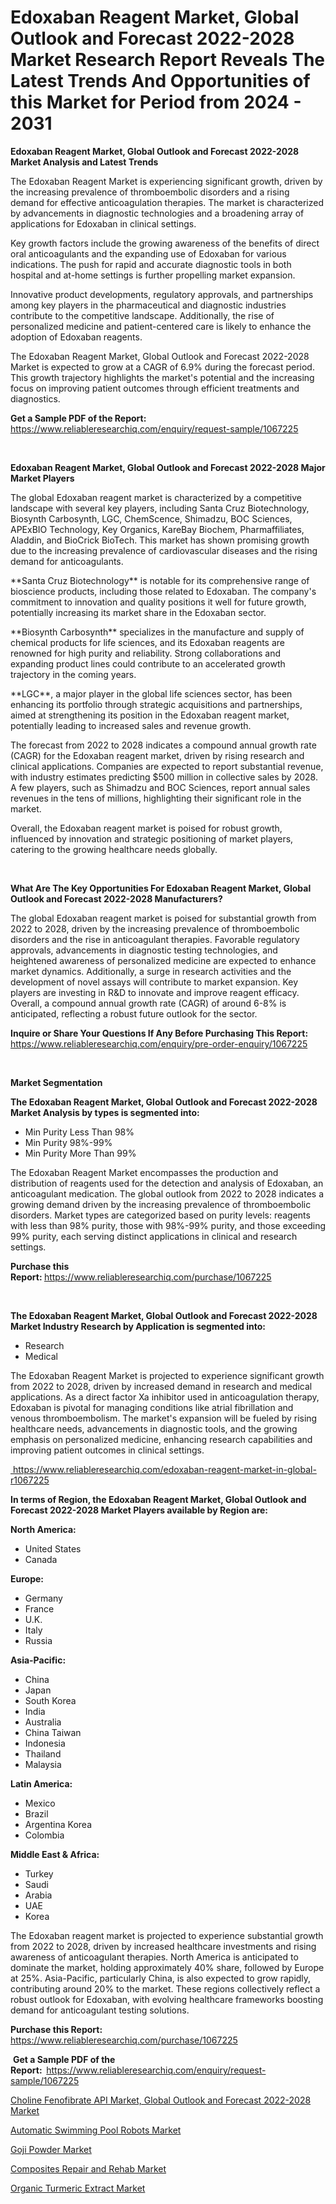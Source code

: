 <p><h1>Edoxaban Reagent Market, Global Outlook and Forecast 2022-2028 Market Research Report Reveals The Latest Trends And Opportunities of this Market for Period from 2024 - 2031</h1></p><p><strong>Edoxaban Reagent Market, Global Outlook and Forecast 2022-2028 Market Analysis and Latest Trends</strong></p>
<p><p>The Edoxaban Reagent Market is experiencing significant growth, driven by the increasing prevalence of thromboembolic disorders and a rising demand for effective anticoagulation therapies. The market is characterized by advancements in diagnostic technologies and a broadening array of applications for Edoxaban in clinical settings. </p><p>Key growth factors include the growing awareness of the benefits of direct oral anticoagulants and the expanding use of Edoxaban for various indications. The push for rapid and accurate diagnostic tools in both hospital and at-home settings is further propelling market expansion. </p><p>Innovative product developments, regulatory approvals, and partnerships among key players in the pharmaceutical and diagnostic industries contribute to the competitive landscape. Additionally, the rise of personalized medicine and patient-centered care is likely to enhance the adoption of Edoxaban reagents.</p><p>The Edoxaban Reagent Market, Global Outlook and Forecast 2022-2028 Market is expected to grow at a CAGR of 6.9% during the forecast period. This growth trajectory highlights the market's potential and the increasing focus on improving patient outcomes through efficient treatments and diagnostics.</p></p>
<p><strong>Get a Sample PDF of the Report:&nbsp;</strong> <a href="https://www.reliableresearchiq.com/enquiry/request-sample/1067225?utm_campaign=1087&utm_medium=2&utm_source=Github&utm_content=ia&utm_term=04122024&utm_id=edoxaban-reagent-market-global-outlook-and-forecast-2022-2028">https://www.reliableresearchiq.com/enquiry/request-sample/1067225</a></p>
<p>&nbsp;</p>
<p><strong>Edoxaban Reagent Market, Global Outlook and Forecast 2022-2028 Major Market Players</strong></p>
<p><p>The global Edoxaban reagent market is characterized by a competitive landscape with several key players, including Santa Cruz Biotechnology, Biosynth Carbosynth, LGC, ChemScence, Shimadzu, BOC Sciences, APExBIO Technology, Key Organics, KareBay Biochem, Pharmaffiliates, Aladdin, and BioCrick BioTech. This market has shown promising growth due to the increasing prevalence of cardiovascular diseases and the rising demand for anticoagulants.</p><p>**Santa Cruz Biotechnology** is notable for its comprehensive range of bioscience products, including those related to Edoxaban. The company's commitment to innovation and quality positions it well for future growth, potentially increasing its market share in the Edoxaban sector.</p><p>**Biosynth Carbosynth** specializes in the manufacture and supply of chemical products for life sciences, and its Edoxaban reagents are renowned for high purity and reliability. Strong collaborations and expanding product lines could contribute to an accelerated growth trajectory in the coming years.</p><p>**LGC**, a major player in the global life sciences sector, has been enhancing its portfolio through strategic acquisitions and partnerships, aimed at strengthening its position in the Edoxaban reagent market, potentially leading to increased sales and revenue growth.</p><p>The forecast from 2022 to 2028 indicates a compound annual growth rate (CAGR) for the Edoxaban reagent market, driven by rising research and clinical applications. Companies are expected to report substantial revenue, with industry estimates predicting $500 million in collective sales by 2028. A few players, such as Shimadzu and BOC Sciences, report annual sales revenues in the tens of millions, highlighting their significant role in the market.</p><p>Overall, the Edoxaban reagent market is poised for robust growth, influenced by innovation and strategic positioning of market players, catering to the growing healthcare needs globally.</p></p>
<p>&nbsp;</p>
<p><strong>What Are The Key Opportunities For Edoxaban Reagent Market, Global Outlook and Forecast 2022-2028 Manufacturers?</strong></p>
<p><p>The global Edoxaban reagent market is poised for substantial growth from 2022 to 2028, driven by the increasing prevalence of thromboembolic disorders and the rise in anticoagulant therapies. Favorable regulatory approvals, advancements in diagnostic testing technologies, and heightened awareness of personalized medicine are expected to enhance market dynamics. Additionally, a surge in research activities and the development of novel assays will contribute to market expansion. Key players are investing in R&D to innovate and improve reagent efficacy. Overall, a compound annual growth rate (CAGR) of around 6-8% is anticipated, reflecting a robust future outlook for the sector.</p></p>
<p><strong>Inquire or Share Your Questions If Any Before Purchasing This Report:</strong> <a href="https://www.reliableresearchiq.com/enquiry/pre-order-enquiry/1067225?utm_campaign=1087&utm_medium=2&utm_source=Github&utm_content=ia&utm_term=04122024&utm_id=edoxaban-reagent-market-global-outlook-and-forecast-2022-2028">https://www.reliableresearchiq.com/enquiry/pre-order-enquiry/1067225</a></p>
<p>&nbsp;</p>
<p><strong>Market Segmentation</strong></p>
<p><strong>The Edoxaban Reagent Market, Global Outlook and Forecast 2022-2028 Market Analysis by types is segmented into:</strong></p>
<p><ul><li>Min Purity Less Than 98%</li><li>Min Purity 98%-99%</li><li>Min Purity More Than 99%</li></ul></p>
<p><p>The Edoxaban Reagent Market encompasses the production and distribution of reagents used for the detection and analysis of Edoxaban, an anticoagulant medication. The global outlook from 2022 to 2028 indicates a growing demand driven by the increasing prevalence of thromboembolic disorders. Market types are categorized based on purity levels: reagents with less than 98% purity, those with 98%-99% purity, and those exceeding 99% purity, each serving distinct applications in clinical and research settings.</p></p>
<p><strong>Purchase this Report:&nbsp;</strong><a href="https://www.reliableresearchiq.com/purchase/1067225?utm_campaign=1087&utm_medium=2&utm_source=Github&utm_content=ia&utm_term=04122024&utm_id=edoxaban-reagent-market-global-outlook-and-forecast-2022-2028">https://www.reliableresearchiq.com/purchase/1067225</a></p>
<p>&nbsp;</p>
<p><strong>The Edoxaban Reagent Market, Global Outlook and Forecast 2022-2028 Market Industry Research by Application is segmented into:</strong></p>
<p><ul><li>Research</li><li>Medical</li></ul></p>
<p><p>The Edoxaban Reagent Market is projected to experience significant growth from 2022 to 2028, driven by increased demand in research and medical applications. As a direct factor Xa inhibitor used in anticoagulation therapy, Edoxaban is pivotal for managing conditions like atrial fibrillation and venous thromboembolism. The market's expansion will be fueled by rising healthcare needs, advancements in diagnostic tools, and the growing emphasis on personalized medicine, enhancing research capabilities and improving patient outcomes in clinical settings.</p></p>
<p><a href="https://www.reliableresearchiq.com/edoxaban-reagent-market-in-global-r1067225?utm_campaign=1087&utm_medium=2&utm_source=Github&utm_content=ia&utm_term=04122024&utm_id=edoxaban-reagent-market-global-outlook-and-forecast-2022-2028">&nbsp;https://www.reliableresearchiq.com/edoxaban-reagent-market-in-global-r1067225</a></p>
<p><strong>In terms of Region, the Edoxaban Reagent Market, Global Outlook and Forecast 2022-2028 Market Players available by Region are:</strong></p>
<p>
    <p> <strong> North America: </strong>
        <ul>
            <li>United States</li>
            <li>Canada</li>
        </ul>
        </p> 
    <p> <strong> Europe: </strong>
        <ul>
            <li>Germany</li>
            <li>France</li>
            <li>U.K.</li>
            <li>Italy</li>
            <li>Russia</li>
        </ul>
        </p> 
    <p> <strong> Asia-Pacific: </strong>
        <ul>
            <li>China</li>
            <li>Japan</li>
            <li>South Korea</li>
            <li>India</li>
            <li>Australia</li>
            <li>China Taiwan</li>
            <li>Indonesia</li>
            <li>Thailand</li>
            <li>Malaysia</li>
        </ul>
        </p> 
    <p> <strong> Latin America: </strong>
        <ul>
            <li>Mexico</li>
            <li>Brazil</li>
            <li>Argentina Korea</li>
            <li>Colombia</li>
        </ul>
        </p> 
    <p> <strong> Middle East & Africa: </strong>
        <ul>
            <li>Turkey</li>
            <li>Saudi</li>
            <li>Arabia</li>
            <li>UAE</li>
            <li>Korea</li>
        </ul>
    </p>
    </p>
<p><p>The Edoxaban reagent market is projected to experience substantial growth from 2022 to 2028, driven by increased healthcare investments and rising awareness of anticoagulant therapies. North America is anticipated to dominate the market, holding approximately 40% share, followed by Europe at 25%. Asia-Pacific, particularly China, is also expected to grow rapidly, contributing around 20% to the market. These regions collectively reflect a robust outlook for Edoxaban, with evolving healthcare frameworks boosting demand for anticoagulant testing solutions.</p></p>
<p><strong>Purchase this Report: </strong><a href="https://www.reliableresearchiq.com/purchase/1067225?utm_campaign=1087&utm_medium=2&utm_source=Github&utm_content=ia&utm_term=04122024&utm_id=edoxaban-reagent-market-global-outlook-and-forecast-2022-2028">https://www.reliableresearchiq.com/purchase/1067225</a></p>
<p>&nbsp;<strong>Get a Sample PDF of the Report:&nbsp;&nbsp;</strong><a href="https://www.reliableresearchiq.com/enquiry/request-sample/1067225?utm_campaign=1087&utm_medium=2&utm_source=Github&utm_content=ia&utm_term=04122024&utm_id=edoxaban-reagent-market-global-outlook-and-forecast-2022-2028">https://www.reliableresearchiq.com/enquiry/request-sample/1067225</a></p>
<p><strong></strong></p>
<p><p><a href="https://github.com/manesros8/Market-Research-Report-List-1/blob/main/choline-fenofibrate-api-market-global-outlook-and-forecast-2022-2028-market.md?utm_campaign=1087&utm_medium=2&utm_source=Github&utm_content=ia&utm_term=04122024&utm_id=edoxaban-reagent-market-global-outlook-and-forecast-2022-2028">Choline Fenofibrate API Market, Global Outlook and Forecast 2022-2028 Market</a></p><p><a href="https://issuu.com/reportprime-2/docs/automatic-swimming-pool-robots-market-size-2030.pp?utm_campaign=1087&utm_medium=2&utm_source=Github&utm_content=ia&utm_term=04122024&utm_id=edoxaban-reagent-market-global-outlook-and-forecast-2022-2028">Automatic Swimming Pool Robots Market</a></p><p><a href="https://www.linkedin.com/pulse/mapping-goji-powder-market-trends-challenges-breakthroughs-2024-2l95c?utm_campaign=1087&utm_medium=2&utm_source=Github&utm_content=ia&utm_term=04122024&utm_id=edoxaban-reagent-market-global-outlook-and-forecast-2022-2028">Goji Powder Market</a></p><p><a href="https://issuu.com/reportprime-2/docs/composites-repair-and-rehab-market-size-2030.pptx?utm_campaign=1087&utm_medium=2&utm_source=Github&utm_content=ia&utm_term=04122024&utm_id=edoxaban-reagent-market-global-outlook-and-forecast-2022-2028">Composites Repair and Rehab Market</a></p><p><a href="https://www.linkedin.com/pulse/organic-turmeric-extract-market-innovations-trends-comprehensive-9jegc?utm_campaign=1087&utm_medium=2&utm_source=Github&utm_content=ia&utm_term=04122024&utm_id=edoxaban-reagent-market-global-outlook-and-forecast-2022-2028">Organic Turmeric Extract Market</a></p></p>